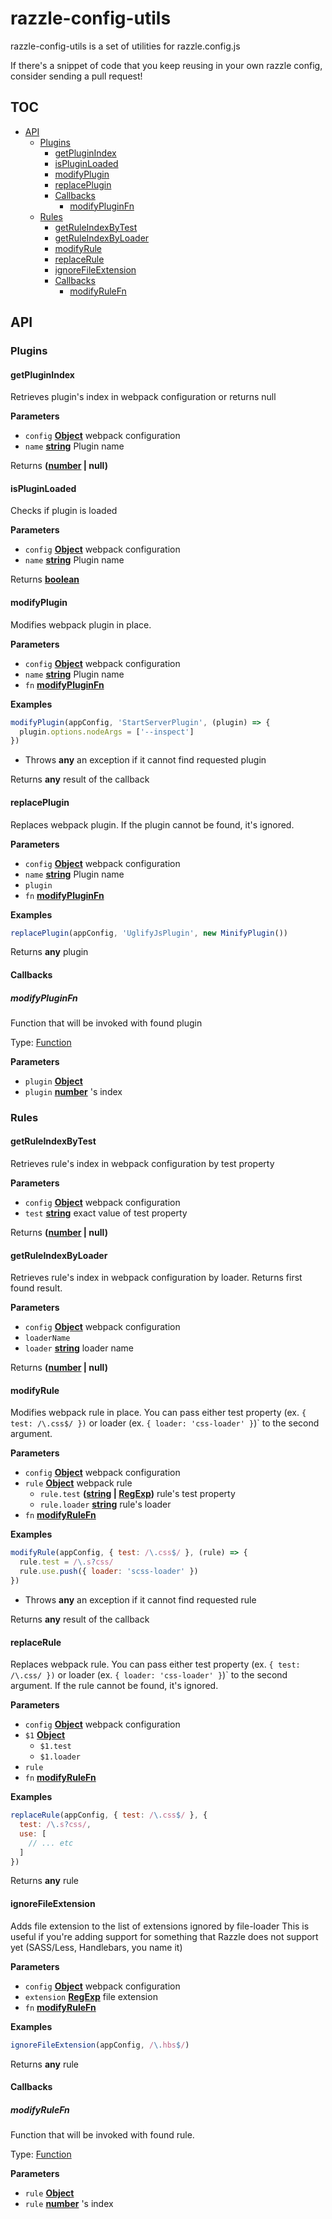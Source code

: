 # razzle-config-utils

razzle-config-utils is a set of utilities for razzle.config.js

If there's a snippet of code that you keep reusing in your own razzle config, consider sending a pull request!

## TOC

<!-- toc -->

- [API](#api)
  * [Plugins](#plugins)
    + [getPluginIndex](#getpluginindex)
    + [isPluginLoaded](#ispluginloaded)
    + [modifyPlugin](#modifyplugin)
    + [replacePlugin](#replaceplugin)
    + [Callbacks](#callbacks)
      - [modifyPluginFn](#modifypluginfn)
  * [Rules](#rules)
    + [getRuleIndexByTest](#getruleindexbytest)
    + [getRuleIndexByLoader](#getruleindexbyloader)
    + [modifyRule](#modifyrule)
    + [replaceRule](#replacerule)
    + [ignoreFileExtension](#ignorefileextension)
    + [Callbacks](#callbacks-1)
      - [modifyRuleFn](#modifyrulefn)

<!-- tocstop -->

## API

<!-- Generated by documentation.js. Update this documentation by updating the source code. -->

### Plugins




#### getPluginIndex

Retrieves plugin's index in webpack configuration or returns null

**Parameters**

-   `config` **[Object](https://developer.mozilla.org/en-US/docs/Web/JavaScript/Reference/Global_Objects/Object)** webpack configuration
-   `name` **[string](https://developer.mozilla.org/en-US/docs/Web/JavaScript/Reference/Global_Objects/String)** Plugin name

Returns **([number](https://developer.mozilla.org/en-US/docs/Web/JavaScript/Reference/Global_Objects/Number) | null)** 

#### isPluginLoaded

Checks if plugin is loaded

**Parameters**

-   `config` **[Object](https://developer.mozilla.org/en-US/docs/Web/JavaScript/Reference/Global_Objects/Object)** webpack configuration
-   `name` **[string](https://developer.mozilla.org/en-US/docs/Web/JavaScript/Reference/Global_Objects/String)** Plugin name

Returns **[boolean](https://developer.mozilla.org/en-US/docs/Web/JavaScript/Reference/Global_Objects/Boolean)** 

#### modifyPlugin

Modifies webpack plugin in place.

**Parameters**

-   `config` **[Object](https://developer.mozilla.org/en-US/docs/Web/JavaScript/Reference/Global_Objects/Object)** webpack configuration
-   `name` **[string](https://developer.mozilla.org/en-US/docs/Web/JavaScript/Reference/Global_Objects/String)** Plugin name
-   `fn` **[modifyPluginFn](#modifypluginfn)** 

**Examples**

```javascript
modifyPlugin(appConfig, 'StartServerPlugin', (plugin) => {
  plugin.options.nodeArgs = ['--inspect']
})
```

-   Throws **any** an exception if it cannot find requested plugin

Returns **any** result of the callback

#### replacePlugin

Replaces webpack plugin. If the plugin cannot be found, it's ignored.

**Parameters**

-   `config` **[Object](https://developer.mozilla.org/en-US/docs/Web/JavaScript/Reference/Global_Objects/Object)** webpack configuration
-   `name` **[string](https://developer.mozilla.org/en-US/docs/Web/JavaScript/Reference/Global_Objects/String)** Plugin name
-   `plugin`  
-   `fn` **[modifyPluginFn](#modifypluginfn)** 

**Examples**

```javascript
replacePlugin(appConfig, 'UglifyJsPlugin', new MinifyPlugin())
```

Returns **any** plugin

#### Callbacks




##### modifyPluginFn

Function that will be invoked with found plugin

Type: [Function](https://developer.mozilla.org/en-US/docs/Web/JavaScript/Reference/Statements/function)

**Parameters**

-   `plugin` **[Object](https://developer.mozilla.org/en-US/docs/Web/JavaScript/Reference/Global_Objects/Object)** 
-   `plugin` **[number](https://developer.mozilla.org/en-US/docs/Web/JavaScript/Reference/Global_Objects/Number)** 's index

### Rules




#### getRuleIndexByTest

Retrieves rule's index in webpack configuration by test property

**Parameters**

-   `config` **[Object](https://developer.mozilla.org/en-US/docs/Web/JavaScript/Reference/Global_Objects/Object)** webpack configuration
-   `test` **[string](https://developer.mozilla.org/en-US/docs/Web/JavaScript/Reference/Global_Objects/String)** exact value of test property

Returns **([number](https://developer.mozilla.org/en-US/docs/Web/JavaScript/Reference/Global_Objects/Number) | null)** 

#### getRuleIndexByLoader

Retrieves rule's index in webpack configuration by loader. 
Returns first found result.

**Parameters**

-   `config` **[Object](https://developer.mozilla.org/en-US/docs/Web/JavaScript/Reference/Global_Objects/Object)** webpack configuration
-   `loaderName`  
-   `loader` **[string](https://developer.mozilla.org/en-US/docs/Web/JavaScript/Reference/Global_Objects/String)** loader name

Returns **([number](https://developer.mozilla.org/en-US/docs/Web/JavaScript/Reference/Global_Objects/Number) | null)** 

#### modifyRule

Modifies webpack rule in place. You can pass either test property 
(ex. `{ test: /\.css$/ })` or loader (ex. `{ loader: 'css-loader' }`)\` 
to the second argument.

**Parameters**

-   `config` **[Object](https://developer.mozilla.org/en-US/docs/Web/JavaScript/Reference/Global_Objects/Object)** webpack configuration
-   `rule` **[Object](https://developer.mozilla.org/en-US/docs/Web/JavaScript/Reference/Global_Objects/Object)** webpack rule
    -   `rule.test` **([string](https://developer.mozilla.org/en-US/docs/Web/JavaScript/Reference/Global_Objects/String) \| [RegExp](https://developer.mozilla.org/en-US/docs/Web/JavaScript/Reference/Global_Objects/RegExp))** rule's test property
    -   `rule.loader` **[string](https://developer.mozilla.org/en-US/docs/Web/JavaScript/Reference/Global_Objects/String)** rule's loader
-   `fn` **[modifyRuleFn](#modifyrulefn)** 

**Examples**

```javascript
modifyRule(appConfig, { test: /\.css$/ }, (rule) => {
  rule.test = /\.s?css/
  rule.use.push({ loader: 'scss-loader' })
})
```

-   Throws **any** an exception if it cannot find requested rule

Returns **any** result of the callback

#### replaceRule

Replaces webpack rule. You can pass either test property 
(ex. `{ test: /\.css/ })` or loader (ex. `{ loader: 'css-loader' }`)\` 
to the second argument. If the rule cannot be found, it's ignored.

**Parameters**

-   `config` **[Object](https://developer.mozilla.org/en-US/docs/Web/JavaScript/Reference/Global_Objects/Object)** webpack configuration
-   `$1` **[Object](https://developer.mozilla.org/en-US/docs/Web/JavaScript/Reference/Global_Objects/Object)** 
    -   `$1.test`  
    -   `$1.loader`  
-   `rule`  
-   `fn` **[modifyRuleFn](#modifyrulefn)** 

**Examples**

```javascript
replaceRule(appConfig, { test: /\.css$/ }, {
  test: /\.s?css/,
  use: [
    // ... etc
  ]
})
```

Returns **any** rule

#### ignoreFileExtension

Adds file extension to the list of extensions ignored by file-loader
This is useful if you're adding support for something that Razzle does
not support yet (SASS/Less, Handlebars, you name it)

**Parameters**

-   `config` **[Object](https://developer.mozilla.org/en-US/docs/Web/JavaScript/Reference/Global_Objects/Object)** webpack configuration
-   `extension` **[RegExp](https://developer.mozilla.org/en-US/docs/Web/JavaScript/Reference/Global_Objects/RegExp)** file extension
-   `fn` **[modifyRuleFn](#modifyrulefn)** 

**Examples**

```javascript
ignoreFileExtension(appConfig, /\.hbs$/)
```

Returns **any** rule

#### Callbacks




##### modifyRuleFn

Function that will be invoked with found rule.

Type: [Function](https://developer.mozilla.org/en-US/docs/Web/JavaScript/Reference/Statements/function)

**Parameters**

-   `rule` **[Object](https://developer.mozilla.org/en-US/docs/Web/JavaScript/Reference/Global_Objects/Object)** 
-   `rule` **[number](https://developer.mozilla.org/en-US/docs/Web/JavaScript/Reference/Global_Objects/Number)** 's index
